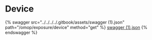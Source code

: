 # Device

{% swagger src="../../../../.gitbook/assets/swagger (1).json" path="/omop/exposure/device" method="get" %}
[swagger (1).json](<../../../../.gitbook/assets/swagger (1).json>)
{% endswagger %}
